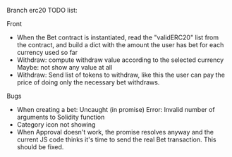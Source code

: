 Branch erc20 TODO list:

Front
- When the Bet contract is instantiated, read the "validERC20" list from the contract,
  and build a dict with the amount the user has bet for each currency used so far
- Withdraw: compute withdraw value according to the selected currency
  Maybe: not show any value at all
- Withdraw: Send list of tokens to withdraw, like this the user can pay the price
  of doing only the necessary bet withdraws.

Bugs
- When creating a bet: Uncaught (in promise) Error: Invalid number of arguments to Solidity function
- Category icon not showing
- When Approval doesn't work, the promise resolves anyway and the current JS code thinks it's time to send the real Bet transaction. This should be fixed.
